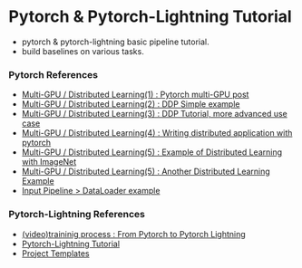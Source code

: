 # Pytorch & Pytorch-Lightning Tutorial
  - pytorch & pytorch-lightning basic pipeline tutorial.
  - build baselines on various tasks.


### Pytorch References
  - [Multi-GPU / Distributed Learning(1) : Pytorch multi-GPU post](https://medium.com/daangn/pytorch-multi-gpu-%ED%95%99%EC%8A%B5-%EC%A0%9C%EB%8C%80%EB%A1%9C-%ED%95%98%EA%B8%B0-27270617936b)
  - [Multi-GPU / Distributed Learning(2) : DDP Simple example](https://pytorch.org/docs/stable/notes/ddp.html)
  - [Multi-GPU / Distributed Learning(3) : DDP Tutorial, more advanced use case](https://pytorch.org/tutorials/intermediate/ddp_tutorial.html)
  - [Multi-GPU / Distributed Learning(4) : Writing distributed application with pytorch](https://pytorch.org/tutorials/intermediate/dist_tuto.html)
  - [Multi-GPU / Distributed Learning(5) : Example of Distributed Learning with ImageNet](https://github.com/pytorch/examples/blob/master/imagenet/main.py)
  - [Multi-GPU / Distributed Learning(5) : Another Distributed Learning Example](https://github.com/tczhangzhi/pytorch-distributed/blob/master/distributed.py)
  - [Input Pipeline > DataLoader example](https://d2.naver.com/helloworld/3773258)
  
### Pytorch-Lightning References
  - [(video)traininig process : From Pytorch to Pytorch Lightning](https://www.youtube.com/watch?v=DbESHcCoWbM&list=PLaMu-SDt_RB5NUm67hU2pdE75j6KaIOv2&index=3)
  - [Pytorch-Lightning Tutorial](https://pytorch-lightning.readthedocs.io/en/latest/starter/new-project.html)
  - [Project Templates](https://github.com/PyTorchLightning/deep-learning-project-template/blob/master/project/lit_image_classifier.py)
